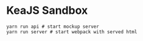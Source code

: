
# KeaJS Sandbox

```
yarn run api # start mockup server
yarn run server # start webpack with served html
```
